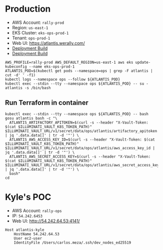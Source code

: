 # Production
* AWS Account: `rally-prod`
* Region: `us-east-1`
* EKS Cluster: `eks-ops-prod-1`
&nbsp;
* Tenant: `ops-prod-1`
* Web UI: https://atlantis.werally.com/
&nbsp;
* [Deployment Build](https://ci.rally-dev.com/teams-cure/blue/organizations/cure/rally-docker-ops-atlantis/)
* [Deployment Build](https://ci.rally-dev.com/teams-cure/job/cure/job/rally-docker-ops-atlantis/)

```
AWS_PROFILE=rally-prod AWS_DEFAULT_REGION=us-east-1 aws eks update-kubeconfig --name eks-ops-prod-1
ATLANTIS_POD=$(kubectl get pods --namespace=ops | grep -F atlantis | cut -d' ' -f1)
kubectl logs --namespace ops --follow ${ATLANTIS_POD}
kubectl exec --stdin --tty --namespace ops ${ATLANTIS_POD} -- su - atlantis -s /bin/bash
```

## Run Terraform in container

```
kubectl exec --stdin --tty --namespace ops ${ATLANTIS_POD} -- bash
gosu atlantis bash -c "\
  ATLANTIS_ARTIFACTORY_APITOKEN=$(curl -s --header "X-Vault-Token: $(cat $ILLUMINATI_VAULT_K8S_TOKEN_PATH)" $ILLUMINATI_VAULT_URL/v1/secret/data/ops/atlantis/artifactory_apitoken | jq '.data.data[]' | tr -d '"') \
  ATLANTIS_AWS_ACCESS_KEY_ID=$(curl -s --header "X-Vault-Token: $(cat $ILLUMINATI_VAULT_K8S_TOKEN_PATH)" $ILLUMINATI_VAULT_URL/v1/secret/data/ops/atlantis/aws_access_key_id | jq '.data.data[]' | tr -d '"') \
  ATLANTIS_AWS_SECRET_ACCESS_KEY=$(curl -s --header "X-Vault-Token: $(cat $ILLUMINATI_VAULT_K8S_TOKEN_PATH)" $ILLUMINATI_VAULT_URL/v1/secret/data/ops/atlantis/aws_secret_access_key | jq '.data.data[]' | tr -d '"') \
  bash"
cd 
```

# Kyle's POC
* AWS Account: `rally-ops`
* IP: `54.242.6453`
* Web UI: http://54.242.64.53:4141/

```
Host atlantis-kyle
	HostName 54.242.64.53
	User ec2-user
	IdentityFile /Users/carlos.meza/.ssh/dev_nodes_ed25519
```
<!--stackedit_data:
eyJoaXN0b3J5IjpbMTYwNTcyNTM3MiwtMjEwMjk3Njc5NywtOT
Q1NTI4NjI1LC0xNjA0OTMwMDkzLC0yMDk4MTA2NTE1LDE3OTcy
NDIyMzUsNDE2MjQxNjIxXX0=
-->